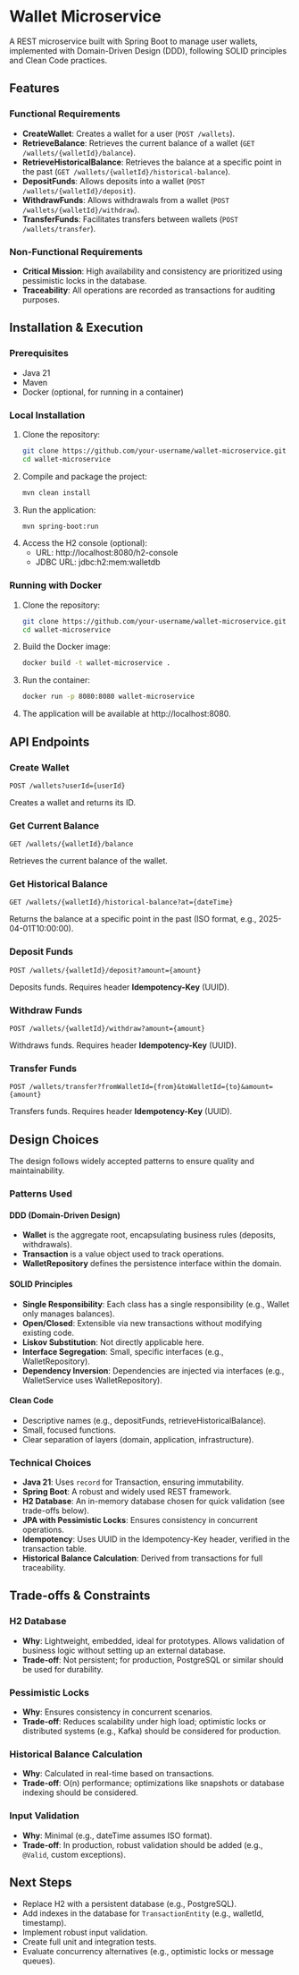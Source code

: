 # Wallet Microservice

A REST microservice built with Spring Boot to manage user wallets, implemented with Domain-Driven Design (DDD), following SOLID principles and Clean Code practices.

## Features

### Functional Requirements
- **CreateWallet**: Creates a wallet for a user (`POST /wallets`).
- **RetrieveBalance**: Retrieves the current balance of a wallet (`GET /wallets/{walletId}/balance`).
- **RetrieveHistoricalBalance**: Retrieves the balance at a specific point in the past (`GET /wallets/{walletId}/historical-balance`).
- **DepositFunds**: Allows deposits into a wallet (`POST /wallets/{walletId}/deposit`).
- **WithdrawFunds**: Allows withdrawals from a wallet (`POST /wallets/{walletId}/withdraw`).
- **TransferFunds**: Facilitates transfers between wallets (`POST /wallets/transfer`).

### Non-Functional Requirements
- **Critical Mission**: High availability and consistency are prioritized using pessimistic locks in the database.
- **Traceability**: All operations are recorded as transactions for auditing purposes.

## Installation & Execution

### Prerequisites
- Java 21
- Maven
- Docker (optional, for running in a container)

### Local Installation
1. Clone the repository:
   ```bash
   git clone https://github.com/your-username/wallet-microservice.git
   cd wallet-microservice
   ```
2. Compile and package the project:
   ```bash
   mvn clean install
   ```
3. Run the application:
   ```bash
   mvn spring-boot:run
   ```
4. Access the H2 console (optional):
    - URL: http://localhost:8080/h2-console
    - JDBC URL: jdbc:h2:mem:walletdb

### Running with Docker
1. Clone the repository:
   ```bash
   git clone https://github.com/your-username/wallet-microservice.git
   cd wallet-microservice
   ```
2. Build the Docker image:
   ```bash
   docker build -t wallet-microservice .
   ```
3. Run the container:
   ```bash
   docker run -p 8080:8080 wallet-microservice
   ```
4. The application will be available at http://localhost:8080.

## API Endpoints

### Create Wallet
```
POST /wallets?userId={userId}
```
Creates a wallet and returns its ID.

### Get Current Balance
```
GET /wallets/{walletId}/balance
```
Retrieves the current balance of the wallet.

### Get Historical Balance
```
GET /wallets/{walletId}/historical-balance?at={dateTime}
```
Returns the balance at a specific point in the past (ISO format, e.g., 2025-04-01T10:00:00).

### Deposit Funds
```
POST /wallets/{walletId}/deposit?amount={amount}
```
Deposits funds. Requires header **Idempotency-Key** (UUID).

### Withdraw Funds
```
POST /wallets/{walletId}/withdraw?amount={amount}
```
Withdraws funds. Requires header **Idempotency-Key** (UUID).

### Transfer Funds
```
POST /wallets/transfer?fromWalletId={from}&toWalletId={to}&amount={amount}
```
Transfers funds. Requires header **Idempotency-Key** (UUID).

## Design Choices

The design follows widely accepted patterns to ensure quality and maintainability.

### Patterns Used

#### DDD (Domain-Driven Design)
- **Wallet** is the aggregate root, encapsulating business rules (deposits, withdrawals).
- **Transaction** is a value object used to track operations.
- **WalletRepository** defines the persistence interface within the domain.

#### SOLID Principles
- **Single Responsibility**: Each class has a single responsibility (e.g., Wallet only manages balances).
- **Open/Closed**: Extensible via new transactions without modifying existing code.
- **Liskov Substitution**: Not directly applicable here.
- **Interface Segregation**: Small, specific interfaces (e.g., WalletRepository).
- **Dependency Inversion**: Dependencies are injected via interfaces (e.g., WalletService uses WalletRepository).

#### Clean Code
- Descriptive names (e.g., depositFunds, retrieveHistoricalBalance).
- Small, focused functions.
- Clear separation of layers (domain, application, infrastructure).

### Technical Choices
- **Java 21**: Uses `record` for Transaction, ensuring immutability.
- **Spring Boot**: A robust and widely used REST framework.
- **H2 Database**: An in-memory database chosen for quick validation (see trade-offs below).
- **JPA with Pessimistic Locks**: Ensures consistency in concurrent operations.
- **Idempotency**: Uses UUID in the Idempotency-Key header, verified in the transaction table.
- **Historical Balance Calculation**: Derived from transactions for full traceability.

## Trade-offs & Constraints

### H2 Database
- **Why**: Lightweight, embedded, ideal for prototypes. Allows validation of business logic without setting up an external database.
- **Trade-off**: Not persistent; for production, PostgreSQL or similar should be used for durability.

### Pessimistic Locks
- **Why**: Ensures consistency in concurrent scenarios.
- **Trade-off**: Reduces scalability under high load; optimistic locks or distributed systems (e.g., Kafka) should be considered for production.

### Historical Balance Calculation
- **Why**: Calculated in real-time based on transactions.
- **Trade-off**: O(n) performance; optimizations like snapshots or database indexing should be considered.

### Input Validation
- **Why**: Minimal (e.g., dateTime assumes ISO format).
- **Trade-off**: In production, robust validation should be added (e.g., `@Valid`, custom exceptions).

## Next Steps
- Replace H2 with a persistent database (e.g., PostgreSQL).
- Add indexes in the database for `TransactionEntity` (e.g., walletId, timestamp).
- Implement robust input validation.
- Create full unit and integration tests.
- Evaluate concurrency alternatives (e.g., optimistic locks or message queues).

